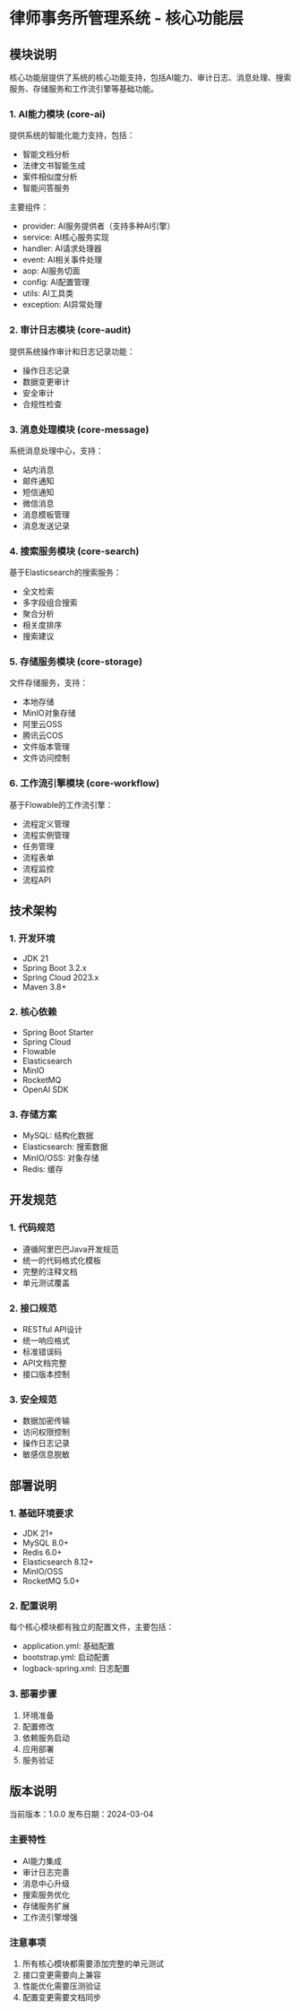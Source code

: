 # 律师事务所管理系统 - 核心功能层

## 模块说明

核心功能层提供了系统的核心功能支持，包括AI能力、审计日志、消息处理、搜索服务、存储服务和工作流引擎等基础功能。

### 1. AI能力模块 (core-ai)

提供系统的智能化能力支持，包括：
- 智能文档分析
- 法律文书智能生成
- 案件相似度分析
- 智能问答服务

主要组件：
- provider: AI服务提供者（支持多种AI引擎）
- service: AI核心服务实现
- handler: AI请求处理器
- event: AI相关事件处理
- aop: AI服务切面
- config: AI配置管理
- utils: AI工具类
- exception: AI异常处理

### 2. 审计日志模块 (core-audit)

提供系统操作审计和日志记录功能：
- 操作日志记录
- 数据变更审计
- 安全审计
- 合规性检查

### 3. 消息处理模块 (core-message)

系统消息处理中心，支持：
- 站内消息
- 邮件通知
- 短信通知
- 微信消息
- 消息模板管理
- 消息发送记录

### 4. 搜索服务模块 (core-search)

基于Elasticsearch的搜索服务：
- 全文检索
- 多字段组合搜索
- 聚合分析
- 相关度排序
- 搜索建议

### 5. 存储服务模块 (core-storage)

文件存储服务，支持：
- 本地存储
- MinIO对象存储
- 阿里云OSS
- 腾讯云COS
- 文件版本管理
- 文件访问控制

### 6. 工作流引擎模块 (core-workflow)

基于Flowable的工作流引擎：
- 流程定义管理
- 流程实例管理
- 任务管理
- 流程表单
- 流程监控
- 流程API

## 技术架构

### 1. 开发环境
- JDK 21
- Spring Boot 3.2.x
- Spring Cloud 2023.x
- Maven 3.8+

### 2. 核心依赖
- Spring Boot Starter
- Spring Cloud
- Flowable
- Elasticsearch
- MinIO
- RocketMQ
- OpenAI SDK

### 3. 存储方案
- MySQL: 结构化数据
- Elasticsearch: 搜索数据
- MinIO/OSS: 对象存储
- Redis: 缓存

## 开发规范

### 1. 代码规范
- 遵循阿里巴巴Java开发规范
- 统一的代码格式化模板
- 完整的注释文档
- 单元测试覆盖

### 2. 接口规范
- RESTful API设计
- 统一响应格式
- 标准错误码
- API文档完整
- 接口版本控制

### 3. 安全规范
- 数据加密传输
- 访问权限控制
- 操作日志记录
- 敏感信息脱敏

## 部署说明

### 1. 基础环境要求
- JDK 21+
- MySQL 8.0+
- Redis 6.0+
- Elasticsearch 8.12+
- MinIO/OSS
- RocketMQ 5.0+

### 2. 配置说明
每个核心模块都有独立的配置文件，主要包括：
- application.yml: 基础配置
- bootstrap.yml: 启动配置
- logback-spring.xml: 日志配置

### 3. 部署步骤
1. 环境准备
2. 配置修改
3. 依赖服务启动
4. 应用部署
5. 服务验证

## 版本说明

当前版本：1.0.0
发布日期：2024-03-04

### 主要特性
- AI能力集成
- 审计日志完善
- 消息中心升级
- 搜索服务优化
- 存储服务扩展
- 工作流引擎增强

### 注意事项
1. 所有核心模块都需要添加完整的单元测试
2. 接口变更需要向上兼容
3. 性能优化需要压测验证
4. 配置变更需要文档同步 